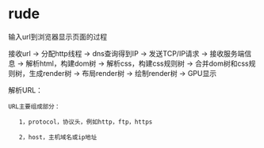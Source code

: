 # rude
输入url到浏览器显示页面的过程

接收url -> 分配http线程 -> dns查询得到IP -> 发送TCP/IP请求 -> 接收服务端信息 -> 解析html，构建dom树 -> 解析css，构建css规则树 -> 合并dom树和css规则树，生成render树 -> 布局render树 -> 绘制render树 -> GPU显示

解析URL：

    URL主要组成部分：

       1，protocol，协议头，例如http，ftp，https
       
       2，host，主机域名或ip地址
